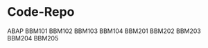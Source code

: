# Code-Repo
  ABAP
  BBM101
  BBM102
  BBM103
  BBM104
  BBM201
  BBM202
  BBM203
  BBM204
  BBM205




